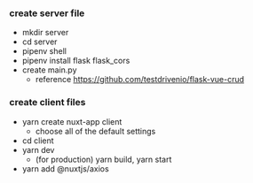 ### create server file

- mkdir server
- cd server
- pipenv shell
- pipenv install flask flask_cors
- create main.py
  - reference https://github.com/testdrivenio/flask-vue-crud

### create client files

- yarn create nuxt-app client
  - choose all of the default settings
- cd client
- yarn dev
  - (for production) yarn build, yarn start
- yarn add @nuxtjs/axios
